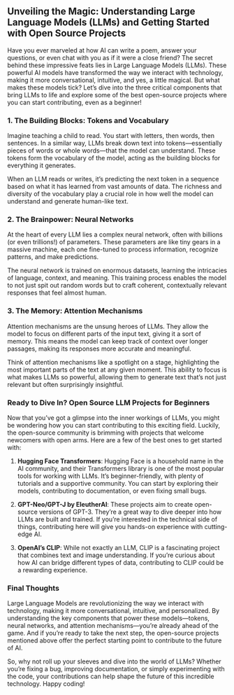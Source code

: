 ## Unveiling the Magic: Understanding Large Language Models (LLMs) and Getting Started with Open Source Projects

Have you ever marveled at how AI can write a poem, answer your questions, or even chat with you as if it were a close friend? The secret behind these impressive feats lies in Large Language Models (LLMs). These powerful AI models have transformed the way we interact with technology, making it more conversational, intuitive, and yes, a little magical. But what makes these models tick? Let’s dive into the three critical components that bring LLMs to life and explore some of the best open-source projects where you can start contributing, even as a beginner!

### 1. The Building Blocks: Tokens and Vocabulary
Imagine teaching a child to read. You start with letters, then words, then sentences. In a similar way, LLMs break down text into tokens—essentially pieces of words or whole words—that the model can understand. These tokens form the vocabulary of the model, acting as the building blocks for everything it generates.

When an LLM reads or writes, it’s predicting the next token in a sequence based on what it has learned from vast amounts of data. The richness and diversity of the vocabulary play a crucial role in how well the model can understand and generate human-like text.

### 2. The Brainpower: Neural Networks
At the heart of every LLM lies a complex neural network, often with billions (or even trillions!) of parameters. These parameters are like tiny gears in a massive machine, each one fine-tuned to process information, recognize patterns, and make predictions.

The neural network is trained on enormous datasets, learning the intricacies of language, context, and meaning. This training process enables the model to not just spit out random words but to craft coherent, contextually relevant responses that feel almost human.

### 3. The Memory: Attention Mechanisms
Attention mechanisms are the unsung heroes of LLMs. They allow the model to focus on different parts of the input text, giving it a sort of memory. This means the model can keep track of context over longer passages, making its responses more accurate and meaningful.

Think of attention mechanisms like a spotlight on a stage, highlighting the most important parts of the text at any given moment. This ability to focus is what makes LLMs so powerful, allowing them to generate text that’s not just relevant but often surprisingly insightful.

### Ready to Dive In? Open Source LLM Projects for Beginners
Now that you’ve got a glimpse into the inner workings of LLMs, you might be wondering how you can start contributing to this exciting field. Luckily, the open-source community is brimming with projects that welcome newcomers with open arms. Here are a few of the best ones to get started with:

1. **Hugging Face Transformers**: Hugging Face is a household name in the AI community, and their Transformers library is one of the most popular tools for working with LLMs. It’s beginner-friendly, with plenty of tutorials and a supportive community. You can start by exploring their models, contributing to documentation, or even fixing small bugs.

2. **GPT-Neo/GPT-J by EleutherAI**: These projects aim to create open-source versions of GPT-3. They’re a great way to dive deeper into how LLMs are built and trained. If you’re interested in the technical side of things, contributing here will give you hands-on experience with cutting-edge AI.

3. **OpenAI’s CLIP**: While not exactly an LLM, CLIP is a fascinating project that combines text and image understanding. If you’re curious about how AI can bridge different types of data, contributing to CLIP could be a rewarding experience.

### Final Thoughts
Large Language Models are revolutionizing the way we interact with technology, making it more conversational, intuitive, and personalized. By understanding the key components that power these models—tokens, neural networks, and attention mechanisms—you’re already ahead of the game. And if you’re ready to take the next step, the open-source projects mentioned above offer the perfect starting point to contribute to the future of AI.

So, why not roll up your sleeves and dive into the world of LLMs? Whether you’re fixing a bug, improving documentation, or simply experimenting with the code, your contributions can help shape the future of this incredible technology. Happy coding!